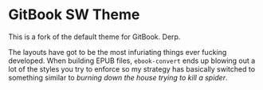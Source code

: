 # GitBook SW Theme

This is a fork of the default theme for GitBook. Derp.

The layouts have got to be the most infuriating things ever fucking developed. When building EPUB files, ```ebook-convert``` ends up blowing out a lot of the styles you try to enforce so my strategy has basically switched to something similar to *burning down the house trying to kill a spider*.
